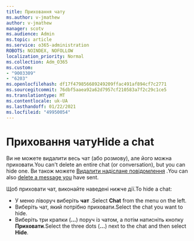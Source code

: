 ```yaml
---
title: Приховання чату
ms.author: v-jmathew
author: v-jmathew
manager: scotv
ms.audience: Admin
ms.topic: article
ms.service: o365-administration
ROBOTS: NOINDEX, NOFOLLOW
localization_priority: Normal
ms.collection: Adm_O365
ms.custom:
- "9003309"
- "6203"
ms.openlocfilehash: df17f479856689249209ffac491af894cf7c2771
ms.sourcegitcommit: 76dbf5aaea92a62d7957cf210583a7f2c29c1ce5
ms.translationtype: MT
ms.contentlocale: uk-UA
ms.lasthandoff: 01/22/2021
ms.locfileid: "49950054"
---
```

# <a name="hide-a-chat"></a><span data-ttu-id="3563a-102">Приховання чату</span><span class="sxs-lookup"><span data-stu-id="3563a-102">Hide a chat</span></span>

<span data-ttu-id="3563a-103">Ви не можете видалити весь чат (або розмову), але його можна приховати.</span><span class="sxs-lookup"><span data-stu-id="3563a-103">You can't delete an entire chat (or conversation), but you can hide one.</span></span> <span data-ttu-id="3563a-104">Ви також можете [Видалити надіслане повідомлення](https://support.office.com/client/delete-a-message-you-have-sent-67bd76a5-04e7-46ea-9ef0-5800865cb8f3) .</span><span class="sxs-lookup"><span data-stu-id="3563a-104">You can also [delete a message you](https://support.office.com/client/delete-a-message-you-have-sent-67bd76a5-04e7-46ea-9ef0-5800865cb8f3) have sent.</span></span>

<span data-ttu-id="3563a-105">Щоб приховати чат, виконайте наведені нижче дії.</span><span class="sxs-lookup"><span data-stu-id="3563a-105">To hide a chat:</span></span>

- <span data-ttu-id="3563a-106">У меню ліворуч виберіть **чат** .</span><span class="sxs-lookup"><span data-stu-id="3563a-106">Select **Chat** from the menu on the left.</span></span>
- <span data-ttu-id="3563a-107">Виберіть чат, який потрібно приховати.</span><span class="sxs-lookup"><span data-stu-id="3563a-107">Select the chat you want to hide.</span></span>
- <span data-ttu-id="3563a-108">Виберіть три крапки (**...**) поруч із чатом, а потім натисніть кнопку **Приховати**.</span><span class="sxs-lookup"><span data-stu-id="3563a-108">Select the three dots (**...**) next to the chat and then select **Hide**.</span></span>
